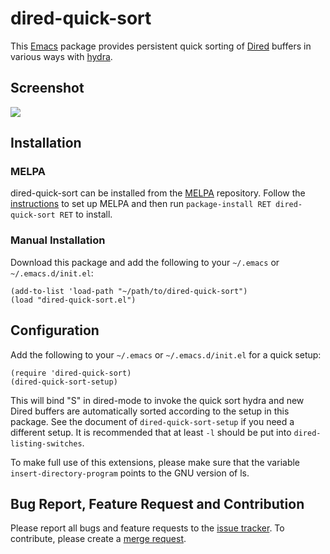 # dired-quick-sort

This [Emacs][] package provides persistent quick sorting of [Dired][] buffers in various ways with
[hydra][].

## Screenshot

![](https://gitlab.com/xuhdev/dired-quick-sort/raw/master/screenshot.png)

## Installation

### MELPA

dired-quick-sort can be installed from the [MELPA][] repository. Follow the
[instructions](http://melpa.org/#/getting-started) to set up MELPA and then run `package-install RET
dired-quick-sort RET` to install.

### Manual Installation

Download this package and add the following to your `~/.emacs` or `~/.emacs.d/init.el`:

    (add-to-list 'load-path "~/path/to/dired-quick-sort")
    (load "dired-quick-sort.el")

## Configuration

Add the following to your `~/.emacs` or `~/.emacs.d/init.el` for a quick setup:

    (require 'dired-quick-sort)
    (dired-quick-sort-setup)

This will bind "S" in dired-mode to invoke the quick sort hydra and new Dired buffers are
automatically sorted according to the setup in this package. See the document of
`dired-quick-sort-setup` if you need a different setup. It is recommended that at least `-l` should
be put into `dired-listing-switches`.

To make full use of this extensions, please make sure that the variable `insert-directory-program`
points to the GNU version of ls.

## Bug Report, Feature Request and Contribution

Please report all bugs and feature requests to the
[issue tracker](https://gitlab.com/xuhdev/dired-quick-sort/issues). To contribute, please create a
[merge request](https://gitlab.com/xuhdev/dired-quick-sort/merge_requests).


[Emacs]: https://www.gnu.org/software/emacs/
[Dired]: https://www.gnu.org/software/emacs/manual/html_node/emacs/Dired.html
[MELPA]: http://melpa.org
[hydra]: https://github.com/abo-abo/hydra
